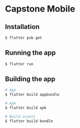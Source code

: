 # Capstone Mobile

## Installation
```bash
$ flutter pub get
```

## Running the app
```bash
$ flutter run
```

## Building the app
```bash
# App
$ flutter build appbundle

# Apk
$ flutter build apk

# Build assets
$ flutter build bundle
```